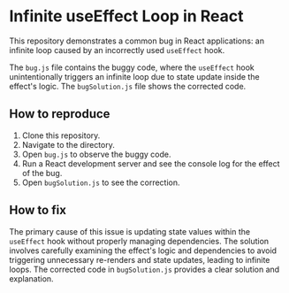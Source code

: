 # Infinite useEffect Loop in React

This repository demonstrates a common bug in React applications: an infinite loop caused by an incorrectly used `useEffect` hook.

The `bug.js` file contains the buggy code, where the `useEffect` hook unintentionally triggers an infinite loop due to state update inside the effect's logic.  The `bugSolution.js` file shows the corrected code.

## How to reproduce

1. Clone this repository.
2. Navigate to the directory.
3. Open `bug.js` to observe the buggy code.
4. Run a React development server and see the console log for the effect of the bug.
5. Open `bugSolution.js` to see the correction.

## How to fix

The primary cause of this issue is updating state values within the `useEffect` hook without properly managing dependencies. The solution involves carefully examining the effect's logic and dependencies to avoid triggering unnecessary re-renders and state updates, leading to infinite loops. The corrected code in `bugSolution.js` provides a clear solution and explanation.